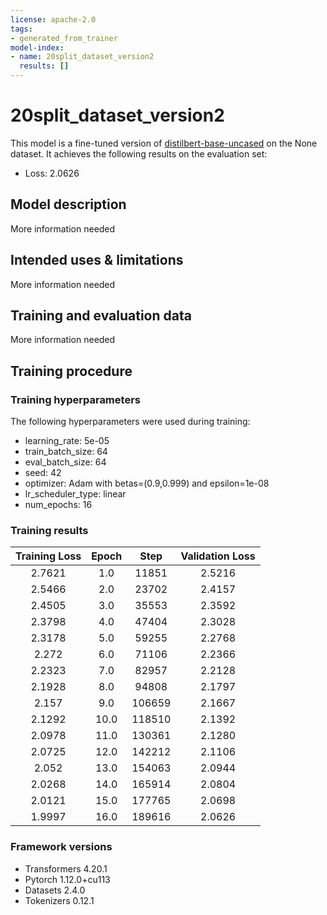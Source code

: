 ```yaml
---
license: apache-2.0
tags:
- generated_from_trainer
model-index:
- name: 20split_dataset_version2
  results: []
---
```


<!-- This model card has been generated automatically according to the information the Trainer had access to. You
should probably proofread and complete it, then remove this comment. -->

# 20split_dataset_version2

This model is a fine-tuned version of [distilbert-base-uncased](https://huggingface.co/distilbert-base-uncased) on the None dataset.
It achieves the following results on the evaluation set:
- Loss: 2.0626

## Model description

More information needed

## Intended uses & limitations

More information needed

## Training and evaluation data

More information needed

## Training procedure

### Training hyperparameters

The following hyperparameters were used during training:
- learning_rate: 5e-05
- train_batch_size: 64
- eval_batch_size: 64
- seed: 42
- optimizer: Adam with betas=(0.9,0.999) and epsilon=1e-08
- lr_scheduler_type: linear
- num_epochs: 16

### Training results

| Training Loss | Epoch | Step   | Validation Loss |
|:-------------:|:-----:|:------:|:---------------:|
| 2.7621        | 1.0   | 11851  | 2.5216          |
| 2.5466        | 2.0   | 23702  | 2.4157          |
| 2.4505        | 3.0   | 35553  | 2.3592          |
| 2.3798        | 4.0   | 47404  | 2.3028          |
| 2.3178        | 5.0   | 59255  | 2.2768          |
| 2.272         | 6.0   | 71106  | 2.2366          |
| 2.2323        | 7.0   | 82957  | 2.2128          |
| 2.1928        | 8.0   | 94808  | 2.1797          |
| 2.157         | 9.0   | 106659 | 2.1667          |
| 2.1292        | 10.0  | 118510 | 2.1392          |
| 2.0978        | 11.0  | 130361 | 2.1280          |
| 2.0725        | 12.0  | 142212 | 2.1106          |
| 2.052         | 13.0  | 154063 | 2.0944          |
| 2.0268        | 14.0  | 165914 | 2.0804          |
| 2.0121        | 15.0  | 177765 | 2.0698          |
| 1.9997        | 16.0  | 189616 | 2.0626          |


### Framework versions

- Transformers 4.20.1
- Pytorch 1.12.0+cu113
- Datasets 2.4.0
- Tokenizers 0.12.1
